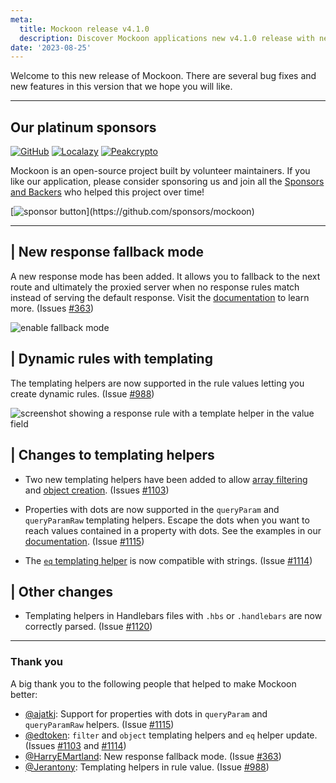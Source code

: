 ```yaml
---
meta:
  title: Mockoon release v4.1.0
  description: Discover Mockoon applications new v4.1.0 release with new response fallback mode, dynamic rules with templating and more.
date: '2023-08-25'
---
```


Welcome to this new release of Mockoon. There are several bug fixes and new features in this version that we hope you will like.

---

## Our platinum sponsors

[![GitHub](https://mockoon.com/images/sponsors/github.png)](https://github.blog/2023-04-12-github-accelerator-our-first-cohort-and-whats-next/)
[![Localazy](https://mockoon.com/images/sponsors/localazy.png)](https://localazy.com/register?ref=a9CiDC61gOac-azO)
[![Peakcrypto](https://mockoon.com/images/sponsors/peakcrypto.png)](https://www.peakcrypto.com/)

Mockoon is an open-source project built by volunteer maintainers. If you like our application, please consider sponsoring us and join all the [Sponsors and Backers](https://github.com/mockoon/mockoon/blob/main/backers.md) who helped this project over time!

[![sponsor button](https://mockoon.com/images/sponsor-btn-250.png?)](https://github.com/sponsors/mockoon)

---

## | New response fallback mode

A new response mode has been added. It allows you to fallback to the next route and ultimately the proxied server when no response rules match instead of serving the default response. Visit the [documentation](https://mockoon.com/docs/latest/route-responses/multiple-responses/#fallback-mode) to learn more. (Issues [#363](https://github.com/mockoon/mockoon/issues/363))

![enable fallback mode](/images/releases/4.1.0/enable-response-fallback-mode.png)

## | Dynamic rules with templating

The templating helpers are now supported in the rule values letting you create dynamic rules. (Issue [#988](https://github.com/mockoon/mockoon/issues/988))

![screenshot showing a response rule with a template helper in the value field](/images/releases/4.1.0/template-helper-response-rule-value.png)

## | Changes to templating helpers

- Two new templating helpers have been added to allow [array filtering](https://mockoon.com/docs/latest/templating/mockoon-helpers/#filter) and [object creation](https://mockoon.com/docs/latest/templating/mockoon-helpers/#object). (Issues [#1103](https://github.com/mockoon/mockoon/issues/1103))

- Properties with dots are now supported in the `queryParam` and `queryParamRaw` templating helpers. Escape the dots when you want to reach values contained in a property with dots. See the examples in our [documentation](https://mockoon.com/docs/latest/templating/mockoon-request-helpers/#queryparam). (Issue [#1115](https://github.com/mockoon/mockoon/issues/1115))

- The [`eq` templating helper](https://mockoon.com/docs/latest/templating/mockoon-helpers/#eq) is now compatible with strings. (Issue [#1114](https://github.com/mockoon/mockoon/issues/1114))

## | Other changes

- Templating helpers in Handlebars files with `.hbs` or `.handlebars` are now correctly parsed. (Issue [#1120](https://github.com/mockoon/mockoon/issues/1120))

---

### Thank you

A big thank you to the following people that helped to make Mockoon better:

- [@ajatkj](https://github.com/ajatkj): Support for properties with dots in `queryParam` and `queryParamRaw` helpers. (Issue [#1115](https://github.com/mockoon/mockoon/issues/1115))
- [@edtoken](https://github.com/edtoken): `filter` and `object` templating helpers and `eq` helper update. (Issues [#1103](https://github.com/mockoon/mockoon/issues/1103) and [#1114](https://github.com/mockoon/mockoon/issues/1114))
- [@HarryEMartland](https://github.com/HarryEMartland): New response fallback mode. (Issue [#363](https://github.com/mockoon/mockoon/issues/363))
- [@Jerantony](https://github.com/Jerantony): Templating helpers in rule value. (Issue [#988](https://github.com/mockoon/mockoon/issues/988))
